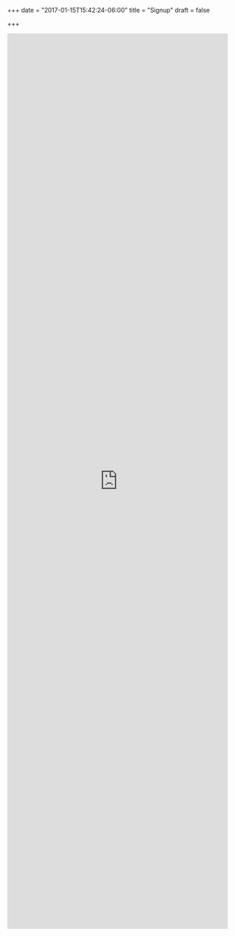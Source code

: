 +++
date = "2017-01-15T15:42:24-06:00"
title = "Signup"
draft = false 

+++

<iframe src="https://docs.google.com/forms/d/e/1FAIpQLSf68PvCZvY_E8JcRN-83Gv32BQhems9o7e4sCKsmTLOr86_Yw/viewform?embedded=true" width="100%" height="2048" frameborder="0" marginheight="0" marginwidth="0">Loading...</iframe>
